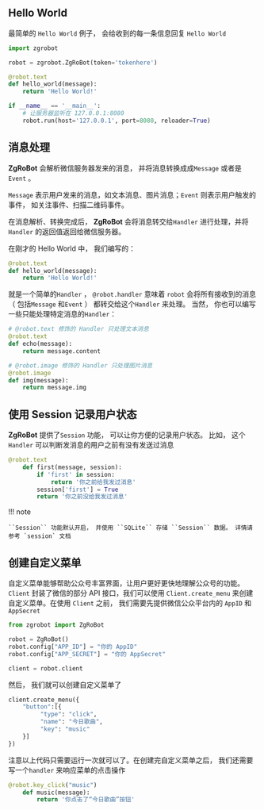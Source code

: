 ## Hello World
最简单的 `Hello World` 例子， 会给收到的每一条信息回复 `Hello World`

```py title="hello.py" linenums="1"
import zgrobot

robot = zgrobot.ZgRoBot(token='tokenhere')

@robot.text
def hello_world(message):
    return 'Hello World!'

if __name__ == '__main__':
    # 让服务器监听在 127.0.0.1:8080
    robot.run(host='127.0.0.1', port=8080, reloader=True)
```

## 消息处理

**ZgRoBot** 会解析微信服务器发来的消息， 并将消息转换成成`Message` 或者是`Event` 。

`Message` 表示用户发来的消息，如文本消息、图片消息；`Event` 则表示用户触发的事件， 如关注事件、扫描二维码事件。

在消息解析、转换完成后， **ZgRoBot** 会将消息转交给`Handler` 进行处理，并将`Handler` 的返回值返回给微信服务器。

在刚才的 Hello World 中， 我们编写的：

```py title="hello.py" linenums="5"
@robot.text
def hello_world(message):
    return 'Hello World!'
```

就是一个简单的`Handler` ， ``@robot.handler`` 意味着 ``robot`` 会将所有接收到的消息（ 包括`Message` 和`Event` ） 都转交给这个`Handler` 来处理。
当然， 你也可以编写一些只能处理特定消息的`Handler`： 

```py title="handler.py"
# @robot.text 修饰的 Handler 只处理文本消息
@robot.text
def echo(message):
    return message.content

# @robot.image 修饰的 Handler 只处理图片消息
@robot.image
def img(message):
    return message.img

```

## 使用 Session 记录用户状态
**ZgRoBot** 提供了`Session` 功能， 可以让你方便的记录用户状态。
比如， 这个`Handler` 可以判断发消息的用户之前有没有发送过消息

```py title="session.py"
@robot.text
    def first(message, session):
        if 'first' in session:
            return '你之前给我发过消息'
        session['first'] = True
        return '你之前没给我发过消息'
```

!!! note 

    ``Session`` 功能默认开启， 并使用 ``SQLite`` 存储 ``Session`` 数据。 详情请参考 `session` 文档

## 创建自定义菜单
自定义菜单能够帮助公众号丰富界面，让用户更好更快地理解公众号的功能。 `Client` 封装了微信的部分 API 接口，我们可以使用 `Client.create_menu`
来创建自定义菜单。在使用 ``Client`` 之前， 我们需要先提供微信公众平台内的 ``AppID`` 和 ``AppSecret`` 

```py title="menu.py" linenums="1"
from zgrobot import ZgRoBot

robot = ZgRoBot()
robot.config["APP_ID"] = "你的 AppID"
robot.config["APP_SECRET"] = "你的 AppSecret"

client = robot.client
```

然后， 我们就可以创建自定义菜单了

```py title="menu.py" linenums="8"
client.create_menu({
    "button":[{	
         "type": "click",
         "name": "今日歌曲",
         "key": "music"
    }]
})
```


注意以上代码只需要运行一次就可以了。在创建完自定义菜单之后， 我们还需要写一个`handler` 来响应菜单的点击操作

```py title="menu.py" linenums="15"
@robot.key_click("music")
    def music(message):
        return '你点击了“今日歌曲”按钮'
```


